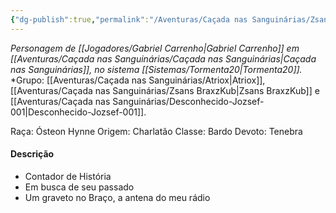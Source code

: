 ```yaml
---
{"dg-publish":true,"permalink":"/Aventuras/Caçada nas Sanguinárias/Zsans BraxzKub/","noteIcon":"","created":"2025-10-13T17:42:08.670-03:00"}
---
```


*Personagem de [[Jogadores/Gabriel Carrenho\|Gabriel Carrenho]] em [[Aventuras/Caçada nas Sanguinárias/Caçada nas Sanguinárias\|Caçada nas Sanguinárias]], no sistema [[Sistemas/Tormenta20\|Tormenta20]].*
*Grupo: [[Aventuras/Caçada nas Sanguinárias/Atriox\|Atriox]], [[Aventuras/Caçada nas Sanguinárias/Zsans BraxzKub\|Zsans BraxzKub]] e [[Aventuras/Caçada nas Sanguinárias/Desconhecido-Jozsef-001\|Desconhecido-Jozsef-001]].

Raça: Ósteon Hynne
Origem: Charlatão
Classe: Bardo
Devoto: Tenebra
#### Descrição
- Contador de História 
- Em busca de seu passado
- Um graveto no Braço, a antena do meu rádio